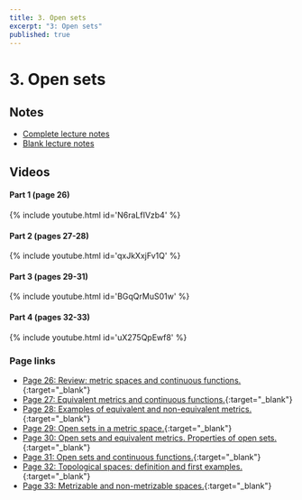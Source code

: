 ```yaml
---
title: 3. Open sets
excerpt: "3: Open sets"
published: true
---
```


# 3. Open sets

## Notes

* [Complete lecture notes]({{site.baseurl}}/assets/notes/mth427_notes_3.pdf)
* [Blank lecture notes]({{site.baseurl}}/assets/blank_notes/mth427_blanks_3.pdf)

## Videos

#### Part 1 (page 26)

{% include youtube.html id='N6raLfIVzb4' %}

#### Part 2 (pages 27-28)

{% include youtube.html id='qxJkXxjFv1Q' %}

#### Part 3 (pages 29-31)

{% include youtube.html id='BGqQrMuS01w' %}

#### Part 4 (pages 32-33)

{% include youtube.html id='uX275QpEwf8' %}

### Page links
* [Page 26: Review: metric spaces and continuous functions.](https://www.youtube.com/watch?v=N6raLfIVzb4&t=0s){:target="_blank"}
* [Page 27: Equivalent metrics and continuous functions.](https://www.youtube.com/watch?v=qxJkXxjFv1Q&t=0s){:target="_blank"}
* [Page 28: Examples of equivalent and non-equivalent metrics.](https://www.youtube.com/watch?v=qxJkXxjFv1Q&t=923s){:target="_blank"}
* [Page 29: Open sets in a metric space.](https://www.youtube.com/watch?v=BGqQrMuS01w&t=0s){:target="_blank"}
* [Page 30: Open sets and equivalent metrics. Properties of open sets.](https://www.youtube.com/watch?v=BGqQrMuS01w&t=268s){:target="_blank"}
* [Page 31: Open sets and continuous functions.](https://www.youtube.com/watch?v=BGqQrMuS01w&t=796s){:target="_blank"}
* [Page 32: Topological spaces: definition and first examples.](https://www.youtube.com/watch?v=uX275QpEwf8&t=0s){:target="_blank"}
* [Page 33: Metrizable and non-metrizable spaces.](https://www.youtube.com/watch?v=uX275QpEwf8&t=541s){:target="_blank"}
